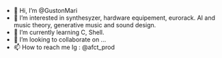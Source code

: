 - 👋 Hi, I’m @GustonMari
- 👀 I’m interested in synthesyzer, hardware equipement, eurorack. AI and music theory, generative music and sound design.
- 🌱 I’m currently learning C, Shell.
- 💞️ I’m looking to collaborate on ...
- 📫 How to reach me Ig : @afct_prod

<!---
GustonMari/GustonMari is a ✨ special ✨ repository because its `README.md` (this file) appears on your GitHub profile.
You can click the Preview link to take a look at your changes.
--->
